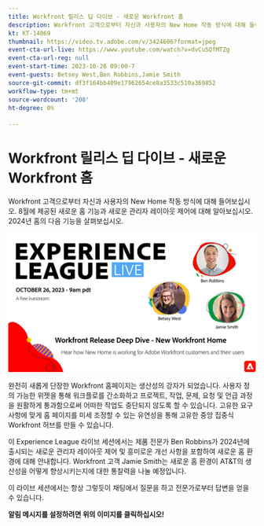 ```yaml
---
title: Workfront 릴리스 딥 다이브 - 새로운 Workfront 홈
description: Workfront 고객으로부터 자신과 사용자의 New Home 작동 방식에 대해 들어보십시오.
kt: KT-14069
thumbnail: https://video.tv.adobe.com/v/3424606?format=jpeg
event-cta-url-live: https://www.youtube.com/watch?v=dvCuSQfMTZg
event-cta-url-reg: null
event-start-time: 2023-10-26 09:00-7
event-guests: Betsey West,Ben Robbins,Jamie Smith
source-git-commit: df3f164bb409e17962654ce8a3533c510a369852
workflow-type: tm+mt
source-wordcount: '208'
ht-degree: 0%

---
```


# Workfront 릴리스 딥 다이브 - 새로운 Workfront 홈

Workfront 고객으로부터 자신과 사용자의 New Home 작동 방식에 대해 들어보십시오. 8월에 제공된 새로운 홈 기능과 새로운 관리자 레이아웃 제어에 대해 알아보십시오. 2024년 홈의 다음 기능을 살펴보십시오.

[![ExL 라이브 2023년 9월 22일](../assets/Oct26_exl_live_WebBanner.png)](https://www.youtube.com/watch?v=dvCuSQfMTZg)

완전히 새롭게 단장한 Workfront 홈페이지는 생산성의 강자가 되었습니다. 사용자 정의 가능한 위젯을 통해 워크플로를 간소화하고 프로젝트, 작업, 문제, 요청 및 언급 과정을 원활하게 통과함으로써 어떠한 작업도 중단되지 않도록 할 수 있습니다. 고유한 요구 사항에 맞게 홈 페이지를 미세 조정할 수 있는 유연성을 통해 고유한 중앙 집중식 Workfront 허브를 만들 수 있습니다.

이 Experience League 라이브 세션에서는 제품 전문가 Ben Robbins가 2024년에 출시되는 새로운 관리자 레이아웃 제어 및 흥미로운 개선 사항을 포함하여 새로운 홈 환경에 대해 안내합니다. Workfront 고객 Jamie Smith는 새로운 홈 환경이 AT&amp;T의 생산성을 어떻게 향상시키는지에 대한 통찰력을 나눌 예정입니다.

이 라이브 세션에서는 항상 그렇듯이 채팅에서 질문을 하고 전문가로부터 답변을 얻을 수 있습니다.

**알림 메시지를 설정하려면 위의 이미지를 클릭하십시오!**
